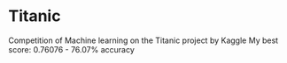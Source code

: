 # Titanic
Competition of Machine learning on the Titanic project by Kaggle
My best score: 0.76076 - 76.07% accuracy
